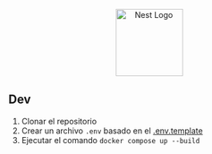 <p align="center">
  <a href="http://nestjs.com/" target="blank"><img src="https://nestjs.com/img/logo-small.svg" width="120" alt="Nest Logo" /></a>
</p>

## Dev

1. Clonar el repositorio
2. Crear un archivo `.env` basado en el [.env.template](.env.template)
3. Ejecutar el comando `docker compose up --build`


